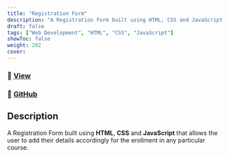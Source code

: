 ```yaml
---
title: "Registration Form"
description: "A Registration Form built using HTML, CSS and JavaScript."
draft: false
tags: ["Web Development", "HTML", "CSS", "JavaScript"]
showToc: false
weight: 202
cover:
--- 
```

### 🔗 [View](https://abhigyan-srivastava.github.io/RegistrationForm/)
### 🔗 [GitHub](https://github.com/Abhigyan-Srivastava/LGMVIP-Web/tree/master/Task%20-%203)

## Description

A Registration Form built using **HTML**, **CSS** and **JavaScript** that allows the user to add their details accordingly for the erollment in any particular course.